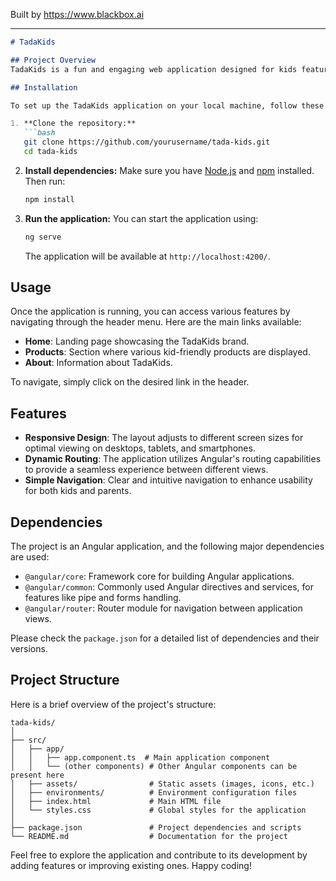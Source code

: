 
Built by https://www.blackbox.ai

---

```markdown
# TadaKids

## Project Overview
TadaKids is a fun and engaging web application designed for kids featuring various products and content. The application has a clean and responsive design, providing an enjoyable user experience. Built with Angular, TadaKids aims to create a playful environment for children while ensuring easy navigation for parents.

## Installation

To set up the TadaKids application on your local machine, follow these steps:

1. **Clone the repository:**
   ```bash
   git clone https://github.com/yourusername/tada-kids.git
   cd tada-kids
   ```

2. **Install dependencies:**
   Make sure you have [Node.js](https://nodejs.org/) and [npm](https://www.npmjs.com/) installed. Then run:
   ```bash
   npm install
   ```

3. **Run the application:**
   You can start the application using:
   ```bash
   ng serve
   ```
   The application will be available at `http://localhost:4200/`.

## Usage

Once the application is running, you can access various features by navigating through the header menu. Here are the main links available:

- **Home**: Landing page showcasing the TadaKids brand.
- **Products**: Section where various kid-friendly products are displayed.
- **About**: Information about TadaKids.

To navigate, simply click on the desired link in the header.

## Features

- **Responsive Design**: The layout adjusts to different screen sizes for optimal viewing on desktops, tablets, and smartphones.
- **Dynamic Routing**: The application utilizes Angular's routing capabilities to provide a seamless experience between different views.
- **Simple Navigation**: Clear and intuitive navigation to enhance usability for both kids and parents.

## Dependencies

The project is an Angular application, and the following major dependencies are used:

- `@angular/core`: Framework core for building Angular applications.
- `@angular/common`: Commonly used Angular directives and services, for features like pipe and forms handling.
- `@angular/router`: Router module for navigation between application views.

Please check the `package.json` for a detailed list of dependencies and their versions.

## Project Structure

Here is a brief overview of the project's structure:

```
tada-kids/
│
├── src/
│   ├── app/
│   │   ├── app.component.ts  # Main application component
│   │   └── (other components) # Other Angular components can be present here
│   ├── assets/                # Static assets (images, icons, etc.)
│   ├── environments/          # Environment configuration files
│   ├── index.html             # Main HTML file
│   └── styles.css             # Global styles for the application
│
├── package.json               # Project dependencies and scripts
└── README.md                  # Documentation for the project
```

Feel free to explore the application and contribute to its development by adding features or improving existing ones. Happy coding!
```